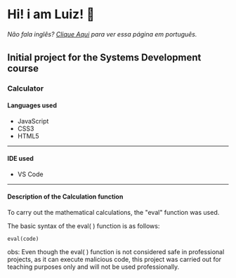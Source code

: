 <h1>Hi! i am Luiz! 👋 </h1>

<h6>Não fala inglês? <a href="https://github.com/LzD3v/project_calculator_dev_senai/blob/main/README.md">Clique Aqui</a> para ver essa página em português.</h6>

## Initial project for the Systems Development course
### Calculator
#### Languages ​​used
 - JavaScript
 - CSS3
 - HTML5
 ---
 #### IDE used
 - VS Code
 ---
 #### Description of the Calculation function
To carry out the mathematical calculations, the "eval" function was used.

The basic syntax of the eval( ) function is as follows:
```
eval(code)
```
obs: Even though the eval( ) function is not considered safe in professional projects, as it can execute malicious code, this project was carried out for teaching purposes only and will not be used professionally.
